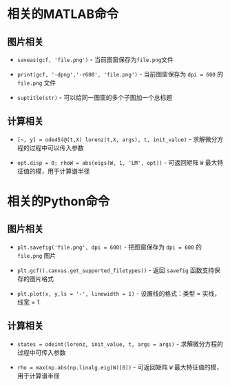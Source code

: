 # 相关的MATLAB命令

## 图片相关
- `saveas(gcf, 'file.png')` - 当前图窗保存为`file.png`文件

- `print(gcf, '-dpng','-r600', 'file.png')` - 当前图窗保存为 `dpi = 600` 的 `file.png` 文件

- `suptitle(str)` - 可以给同一图窗的多个子图加一个总标题

## 计算相关
- `[~, y] = ode45(@(t,X) lorenz(t,X, args), t, init_value)` - 求解微分方程的过程中可以传入参数

- `opt.disp = 0; rhoW = abs(eigs(W, 1, 'LM', opt))` - 可返回矩阵 `W` 最大特征值的模，用于计算谱半径

# 相关的Python命令

## 图片相关
- `plt.savefig('file.png', dpi = 600)` - 把图窗保存为 `dpi = 600` 的 `file.png` 图片

- `plt.gcf().canvas.get_supported_filetypes()` - 返回 `savefig` 函数支持保存的图片格式

- `plt.plot(x, y,ls = '-', linewidth = 1)` - 设置线的格式：类型 = 实线，线宽 = 1

## 计算相关
- `states = odeint(lorenz, init_value, t, args = args)` - 求解微分方程的过程中可传入参数

- `rho = max(np.abs(np.linalg.eig(W)[0])` - 可返回矩阵 `W` 最大特征值的模，用于计算谱半径